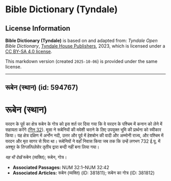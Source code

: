 # Bible Dictionary (Tyndale)

## License Information

**Bible Dictionary (Tyndale)** is based on and adapted from: _Tyndale Open Bible Dictionary_, [Tyndale House Publishers](https://tyndaleopenresources.com/), 2023, which is licensed under a [CC BY-SA 4.0 license](https://creativecommons.org/licenses/by-sa/4.0/legalcode.en).

This markdown version (created `2025-10-06`) is provided under the same license.



--------------------------------

## रूबेन (स्थान) (id: 594767)

रूबेन (स्थान)
=============

यरदन के पूर्व का क्षेत्र रूबेन के गोत्र को इस शर्त पर दिया गया कि वे यरदन के पश्चिम में कनान को लेने में सहायता करेंगे ([गिन 32](https://ref.ly/Num32:1-Num32:42)). मूसा ने रूबेनियों की मवेशी चराने के लिए उपयुक्त भूमि की प्रार्थना को स्वीकार किया। यह क्षेत्र दक्षिण में अर्नोन नदी, उत्तर और पूर्व में हेशबोन की वादी और अम्मोनी राज्य, और पश्चिम में यरदन और मृत सागर से घिरा था। रूबेनियों ने वहाँ निवास किया जब तक कि उन्हें लगभग 732 ई.पू. में अश्शूर के तिग्लत्पिलेसेर तृतीय द्वारा बन्दी नहीं बना लिया गया।

*यह भी देखें* रूबेन (व्यक्ति); रूबेन, गोत्र।

* **Associated Passages:** NUM 32:1–NUM 32:42
* **Associated Articles:** रूबेन (व्यक्ति) (ID: 381811); रूबेन का गोत्र (ID: 381812)

